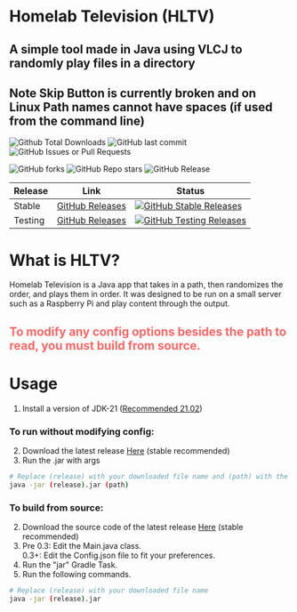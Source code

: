 # Homelab Television (HLTV)
## A simple tool made in Java using VLCJ to randomly play files in a directory

## Note Skip Button is currently broken and on Linux Path names cannot have spaces (if used from the command line)

![Github Total Downloads](https://img.shields.io/github/downloads/yodaheYT/HomelabTelevision/total?style=for-the-badge&logo=github)
![GitHub last commit](https://img.shields.io/github/last-commit/yodaheYT/HomelabTelevision?style=for-the-badge)
![GitHub Issues or Pull Requests](https://img.shields.io/github/issues/yodaheYT/HomelabTelevision?style=for-the-badge)

![GitHub forks](https://img.shields.io/github/forks/yodaheYT/HomelabTelevision?style=for-the-badge)
![GitHub Repo stars](https://img.shields.io/github/stars/yodaheYT/HomelabTelevision?style=for-the-badge)
![GitHub Release](https://img.shields.io/github/v/release/yodaheYT/HomelabTelevision?sort=date&style=for-the-badge)



| Release | Link                                                                                  | Status                                                                                                                                                                                                             |
|---------|---------------------------------------------------------------------------------------|--------------------------------------------------------------------------------------------------------------------------------------------------------------------------------------------------------------------|
| Stable  | [GitHub Releases](https://github.com/yodaheYT/HomelabTelevision/releases/tag/Stable)  | [![GitHub Stable Releases](https://img.shields.io/github/downloads/yodaheYT/HomelabTelevision/Stable/total?style=for-the-badge&logo=github)](https://github.com/yodaheYT/HomelabTelevision/releases/tag/Stable)    |
| Testing | [GitHub Releases](https://github.com/yodaheYT/HomelabTelevision/releases/tag/Testing) | [![GitHub Testing Releases](https://img.shields.io/github/downloads/yodaheYT/HomelabTelevision/Testing/total?style=for-the-badge&logo=github)](https://github.com/yodaheYT/HomelabTelevision/releases/tag/Testing) |

# What is HLTV?
Homelab Television is a Java app that takes in a path, then randomizes the order, and plays them in order.
It was designed to be run on a small server such as a Raspberry Pi and play content through the output.

<h2 style="color: #ff6666">To modify any config options besides the path to read, you must build from source.</h2>

# Usage
1. Install a version of JDK-21 ([Recommended 21.02](https://www.oracle.com/java/technologies/javase/jdk21-archive-downloads.html))
### To run without modifying config:
2. Download the latest release [Here](https://github.com/yodaheYT/HomelabTelevision/releases) (stable recommended)
3. Run the .jar with args
```bash
# Replace (release) with your downloaded file name and (path) with the path to your directory of videos
java -jar (release).jar (path)
```

### To build from source:
2. Download the source code of the latest release [Here](https://github.com/yodaheYT/HomelabTelevision/releases) (stable recommended)
3. Pre 0.3: Edit the Main.java class.
<br>0.3+: Edit the Config.json file to fit your preferences.
4. Run the "jar" Gradle Task.
5. Run the following commands.
```bash
# Replace (release) with your downloaded file name
java -jar (release).jar
```